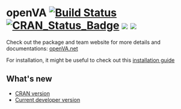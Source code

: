 # openVA  [![Build Status](https://travis-ci.org/verbal-autopsy-software/openVA.svg?branch=master)](https://travis-ci.org/verbal-autopsy-software/openVA) [![CRAN\_Status\_Badge](https://www.r-pkg.org/badges/version/openVA)](https://cran.r-project.org/package=openVA)  [![](https://cranlogs.r-pkg.org/badges/openVA)](https://cran.r-project.org/package=openVA) [![](https://cranlogs.r-pkg.org/badges/grand-total/openVA?color=orange)](https://cran.r-project.org/package=openVA)

Check out the package and team website for more details and documentations: [openVA.net](http://openva.net/)

For installation, it might be useful to check out this [installation guide](https://github.com/richardli/openVA/blob/master/Installation_guide.md)

## What's new
- [CRAN version](https://cran.r-project.org/web/packages/openVA/news/news.html)
- [Current developer version](openVA/NEWS.md)
